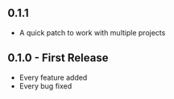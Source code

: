 ## 0.1.1
* A quick patch to work with multiple projects

## 0.1.0 - First Release
* Every feature added
* Every bug fixed
